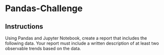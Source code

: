 # Pandas-Challenge
## Instructions

Using Pandas and Jupyter Notebook, create a report that includes the following data. Your report must include a written description of at least two observable trends based on the data.
